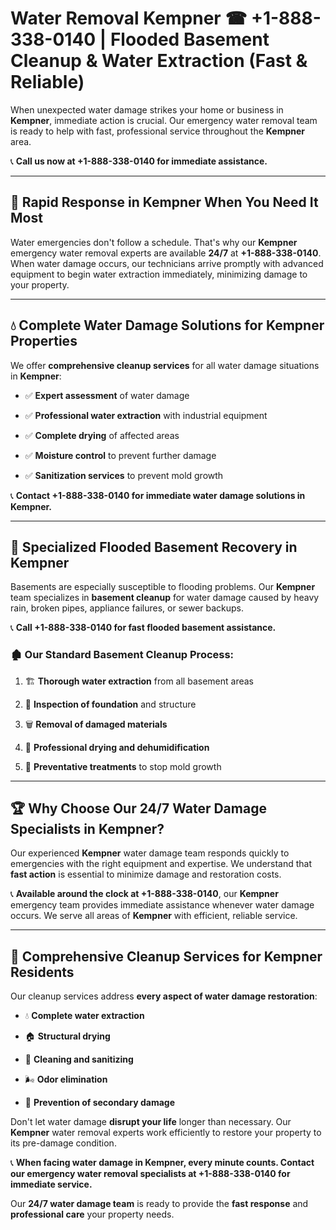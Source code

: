 # Water Removal Kempner ☎ +1-888-338-0140 | Flooded Basement Cleanup & Water Extraction (Fast & Reliable)

When unexpected water damage strikes your home or business in **Kempner**, immediate action is crucial. Our emergency water removal team is ready to help with fast, professional service throughout the **Kempner** area. 

📞 **Call us now at +1-888-338-0140 for immediate assistance.**
---
## 🚀 Rapid Response in Kempner When You Need It Most
Water emergencies don't follow a schedule. That's why our **Kempner** emergency water removal experts are available **24/7** at **+1-888-338-0140**. When water damage occurs, our technicians arrive promptly with advanced equipment to begin water extraction immediately, minimizing damage to your property.
---
## 💧 Complete Water Damage Solutions for Kempner Properties
We offer **comprehensive cleanup services** for all water damage situations in **Kempner**:
- ✅ **Expert assessment** of water damage  
- ✅ **Professional water extraction** with industrial equipment  
- ✅ **Complete drying** of affected areas  
- ✅ **Moisture control** to prevent further damage  
- ✅ **Sanitization services** to prevent mold growth  
📞 **Contact +1-888-338-0140 for immediate water damage solutions in Kempner.**
---
## 🌊 Specialized Flooded Basement Recovery in Kempner
Basements are especially susceptible to flooding problems. Our **Kempner** team specializes in **basement cleanup** for water damage caused by heavy rain, broken pipes, appliance failures, or sewer backups. 
📞 **Call +1-888-338-0140 for fast flooded basement assistance.**
### 🏚️ Our Standard Basement Cleanup Process:
1. 🏗️ **Thorough water extraction** from all basement areas  
2. 🔎 **Inspection of foundation** and structure  
3. 🗑️ **Removal of damaged materials**  
4. 💨 **Professional drying and dehumidification**  
5. 🚫 **Preventative treatments** to stop mold growth  
---
## 🏆 Why Choose Our 24/7 Water Damage Specialists in Kempner?
Our experienced **Kempner** water damage team responds quickly to emergencies with the right equipment and expertise. We understand that **fast action** is essential to minimize damage and restoration costs.
📞 **Available around the clock at +1-888-338-0140**, our **Kempner** emergency team provides immediate assistance whenever water damage occurs. We serve all areas of **Kempner** with efficient, reliable service.
---
## 🧹 Comprehensive Cleanup Services for Kempner Residents
Our cleanup services address **every aspect of water damage restoration**:
- 💧 **Complete water extraction**  
- 🏠 **Structural drying**  
- 🧼 **Cleaning and sanitizing**  
- 🌬️ **Odor elimination**  
- 🚫 **Prevention of secondary damage**  
Don't let water damage **disrupt your life** longer than necessary. Our **Kempner** water removal experts work efficiently to restore your property to its pre-damage condition.
📞 **When facing water damage in Kempner, every minute counts. Contact our emergency water removal specialists at +1-888-338-0140 for immediate service.**
Our **24/7 water damage team** is ready to provide the **fast response** and **professional care** your property needs.
